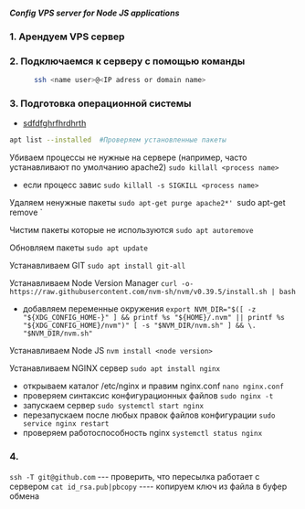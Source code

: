 ##### Config VPS server for Node JS applications

### 1. Арендуем VPS сервер

### 2. Подключаемся к серверу с помощью команды  
```bash
      ssh <name user>@<IP adress or domain name>
```
   
### 3. Подготовка операционной системы 
- [sdfdfghrfhrdhrth](MyLink)
```bash   
apt list --installed  #Проверяем установленные пакеты 
```
   Убиваем процессы не нужные на сервере (например, часто устанавливают по умолчанию apache2)
      `sudo killall <process name>`
   - если процесс завис
      `sudo killall -s SIGKILL <process name>` 
       
   Удаляем ненужные пакеты
      `sudo apt-get purge apache2*'
      `sudo apt-get remove <package name>`

   Чистим пакеты которые не используются
      `sudo apt autoremove`

   Обновляем пакеты
      `sudo apt update`

   Устанавливаем GIT
      `sudo apt install git-all`

   Устанавливаем Node Version Manager
      `curl -o- https://raw.githubusercontent.com/nvm-sh/nvm/v0.39.5/install.sh | bash`
   - добавляем переменные окружения
      `export NVM_DIR="$([ -z "${XDG_CONFIG_HOME-}" ] && printf %s "${HOME}/.nvm" || printf %s "${XDG_CONFIG_HOME}/nvm")"
[ -s "$NVM_DIR/nvm.sh" ] && \. "$NVM_DIR/nvm.sh"`
   
   Устанавливаем Node JS
      `nvm install <node version>`

   Устанавливаем NGINX сервер
      `sudo apt install nginx`
   - открываем каталог /etc/nginx и правим nginx.conf
      `nano nginx.conf`
   - проверяем синтаксис конфигурационных файлов
      `sudo nginx -t`
   - запускаем сервер
      `sudo systemctl start nginx`
   - перезапускаем после любых правок файлов конфигурации
      `sudo service nginx restart`
   - проверяем работоспособность nginx
      `systemctl status nginx`

### 4. 
   
`ssh -T git@github.com`  --- проверить, что пересылка работает с сервером 
`cat id_rsa.pub|pbcopy` ---- копируем ключ из файла в буфер обмена

[MyLink]: <http://expressjs.com>
[git-repo-url]: <https://github.com/joemccann/dillinger.git>  
   
